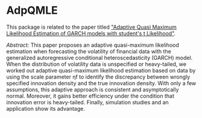 AdpQMLE
=======

This package is related to the paper titled ["Adaptive Quasi Maximum Likelihood Estimation of GARCH models with student's t Likelihood"](http://www.tandfonline.com/doi/abs/10.1080/03610926.2014.957852#.VtPF6JMrKAw "paperlink"). 

*Abstract:* This paper proposes an adaptive quasi-maximum likelihood estimation when forecasting the volatility of financial data with the generalized autoregressive conditional heteroscedasticity (GARCH) model. When the distribution of volatility data is unspecified or heavy-tailed, we worked out adaptive quasi-maximum likelihood estimation based on data by using the scale parameter ηf to identify the discrepancy between wrongly specified innovation density and the true innovation density. With only a few assumptions, this adaptive approach is consistent and asymptotically normal. Moreover, it gains better efficiency under the condition that innovation error is heavy-tailed. Finally, simulation studies and an application show its advantage. 


